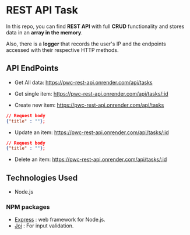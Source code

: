 # REST API Task

In this repo, you can find **REST API** with full **CRUD** functionality and stores data in an **array in the memory**.

Also, there is a **logger** that records the user's IP and the endpoints accessed with their respective HTTP methods.

## API EndPoints

- Get All data: https://pwc-rest-api.onrender.com/api/tasks

- Get single item: https://pwc-rest-api.onrender.com/api/tasks/:id

- Create new item: https://pwc-rest-api.onrender.com/api/tasks

```JSON
// Request body
{"title" : ""};
```

- Update an item: https://pwc-rest-api.onrender.com/api/tasks/:id

```JSON
// Request body
{"title" : ""};
```

- Delete an item: https://pwc-rest-api.onrender.com/api/tasks/:id

## Technologies Used

- Node.js

### NPM packages

- [Express](https://www.npmjs.com/package/express) : web framework for Node.js.
- [Joi](https://www.npmjs.com/package/joi) : For input validation.

